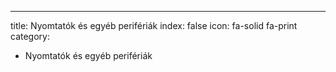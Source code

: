 ---
title: Nyomtatók és egyéb perifériák
index: false
icon: fa-solid fa-print
category:
  - Nyomtatók és egyéb perifériák
